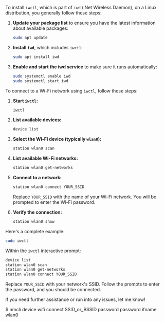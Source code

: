 To install `iwctl`, which is part of `iwd` (iNet Wireless Daemon), on a Linux distribution, you generally follow these steps:

1. **Update your package list** to ensure you have the latest information about available packages:
   ```sh
   sudo apt update
   ```

2. **Install `iwd`**, which includes `iwctl`:
   ```sh
   sudo apt install iwd
   ```

3. **Enable and start the iwd service** to make sure it runs automatically:
   ```sh
   sudo systemctl enable iwd
   sudo systemctl start iwd
   ```

To connect to a Wi-Fi network using `iwctl`, follow these steps:

1. **Start `iwctl`:**
   ```sh
   iwctl
   ```

2. **List available devices:**
   ```sh
   device list
   ```

3. **Select the Wi-Fi device (typically `wlan0`):**
   ```sh
   station wlan0 scan
   ```

4. **List available Wi-Fi networks:**
   ```sh
   station wlan0 get-networks
   ```

5. **Connect to a network:**
   ```sh
   station wlan0 connect YOUR_SSID
   ```
   Replace `YOUR_SSID` with the name of your Wi-Fi network. You will be prompted to enter the Wi-Fi password.

6. **Verify the connection:**
   ```sh
   station wlan0 show
   ```

Here's a complete example:

```sh
sudo iwctl
```

Within the `iwctl` interactive prompt:

```sh
device list
station wlan0 scan
station wlan0 get-networks
station wlan0 connect YOUR_SSID
```

Replace `YOUR_SSID` with your network's SSID. Follow the prompts to enter the password, and you should be connected.

If you need further assistance or run into any issues, let me know!


$ nmcli device wifi connect SSID_or_BSSID password password ifname wlan0